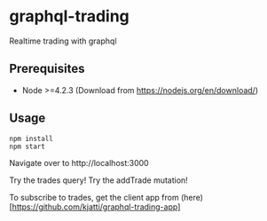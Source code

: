 # graphql-trading
Realtime trading with graphql

## Prerequisites
- Node >=4.2.3 (Download from https://nodejs.org/en/download/)

## Usage
```
npm install
npm start
```

Navigate over to http://localhost:3000

Try the trades query! Try the addTrade mutation!

To subscribe to trades, get the client app from (here)[https://github.com/kjatti/graphql-trading-app]



